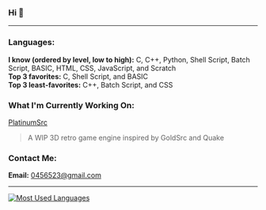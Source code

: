 ### Hi 👋

---

### **Languages:**
**I know (ordered by level, low to high):** C, C++, Python, Shell Script, Batch Script, BASIC, HTML, CSS, JavaScript, and Scratch<br>
**Top 3 favorites:** C, Shell Script, and BASIC<br>
**Top 3 least-favorites:** C++, Batch Script, and CSS<br>
### **What I'm Currently Working On:**
[PlatinumSrc](https://github.com/PQCraft/PlatinumSrc)<br>
> A WIP 3D retro game engine inspired by GoldSrc and Quake 
### **Contact Me:**
**Email:** [0456523@gmail.com](mailto:0456523@gmail.com)<br>

---

[
![Most Used Languages](https://github-readme-stats.vercel.app/api/top-langs/?username=pqcraft&layout=compact&theme=github_dark&hide_border=true)<br>
](#?)
